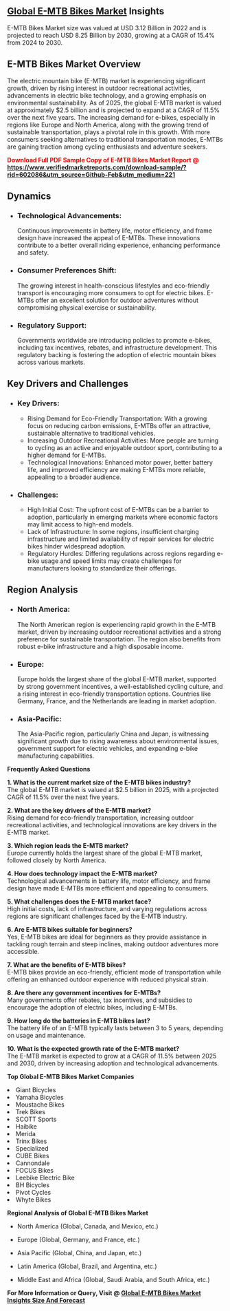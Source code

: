 <h2><a href="https://www.verifiedmarketreports.com/download-sample/?rid=602086&amp;utm_source=Github&amp;utm_medium=221" target="_blank">Global E-MTB Bikes Market</a> Insights</h2><p>E-MTB Bikes Market size was valued at USD 3.12 Billion in 2022 and is projected to reach USD 8.25 Billion by 2030, growing at a CAGR of 15.4% from 2024 to 2030.</p><p> <h2>E-MTB Bikes Market Overview</h2> <p>The electric mountain bike (E-MTB) market is experiencing significant growth, driven by rising interest in outdoor recreational activities, advancements in electric bike technology, and a growing emphasis on environmental sustainability. As of 2025, the global E-MTB market is valued at approximately $2.5 billion and is projected to expand at a CAGR of 11.5% over the next five years. The increasing demand for e-bikes, especially in regions like Europe and North America, along with the growing trend of sustainable transportation, plays a pivotal role in this growth. With more consumers seeking alternatives to traditional transportation modes, E-MTBs are gaining traction among cycling enthusiasts and adventure seekers. <br><strong><p><span class=""><span style="color: #ff0000;"><strong>Download Full PDF Sample Copy of E-MTB Bikes Market Report</strong> @ </span><a href="https://www.verifiedmarketreports.com/download-sample/?rid=602086&amp;utm_source=Github-Feb&amp;utm_medium=221" target="_blank">https://www.verifiedmarketreports.com/download-sample/?rid=602086&amp;utm_source=Github-Feb&amp;utm_medium=221</a></span></p></strong></p> <h2>Dynamics</h2> <ul> <li><h3>Technological Advancements:</h3> Continuous improvements in battery life, motor efficiency, and frame design have increased the appeal of E-MTBs. These innovations contribute to a better overall riding experience, enhancing performance and safety.</li> <li><h3>Consumer Preferences Shift:</h3> The growing interest in health-conscious lifestyles and eco-friendly transport is encouraging more consumers to opt for electric bikes. E-MTBs offer an excellent solution for outdoor adventures without compromising physical exercise or sustainability.</li> <li><h3>Regulatory Support:</h3> Governments worldwide are introducing policies to promote e-bikes, including tax incentives, rebates, and infrastructure development. This regulatory backing is fostering the adoption of electric mountain bikes across various markets.</li> </ul> <h2>Key Drivers and Challenges</h2> <ul> <li><h3>Key Drivers:</h3> <ul> <li>Rising Demand for Eco-Friendly Transportation: With a growing focus on reducing carbon emissions, E-MTBs offer an attractive, sustainable alternative to traditional vehicles.</li> <li>Increasing Outdoor Recreational Activities: More people are turning to cycling as an active and enjoyable outdoor sport, contributing to a higher demand for E-MTBs.</li> <li>Technological Innovations: Enhanced motor power, better battery life, and improved efficiency are making E-MTBs more reliable, appealing to a broader audience.</li> </ul> </li> <li><h3>Challenges:</h3> <ul> <li>High Initial Cost: The upfront cost of E-MTBs can be a barrier to adoption, particularly in emerging markets where economic factors may limit access to high-end models.</li> <li>Lack of Infrastructure: In some regions, insufficient charging infrastructure and limited availability of repair services for electric bikes hinder widespread adoption.</li> <li>Regulatory Hurdles: Differing regulations across regions regarding e-bike usage and speed limits may create challenges for manufacturers looking to standardize their offerings.</li> </ul> </li> </ul> <h2>Region Analysis</h2> <ul> <li><h3>North America:</h3> The North American region is experiencing rapid growth in the E-MTB market, driven by increasing outdoor recreational activities and a strong preference for sustainable transportation. The region also benefits from robust e-bike infrastructure and a high disposable income.</li> <li><h3>Europe:</h3> Europe holds the largest share of the global E-MTB market, supported by strong government incentives, a well-established cycling culture, and a rising interest in eco-friendly transportation options. Countries like Germany, France, and the Netherlands are leading in market adoption.</li> <li><h3>Asia-Pacific:</h3> The Asia-Pacific region, particularly China and Japan, is witnessing significant growth due to rising awareness about environmental issues, government support for electric vehicles, and expanding e-bike manufacturing capabilities.</li> </ul> <p><strong>Frequently Asked Questions</strong></p> <p><strong>1. What is the current market size of the E-MTB bikes industry?</strong><br> The global E-MTB market is valued at $2.5 billion in 2025, with a projected CAGR of 11.5% over the next five years.</p> <p><strong>2. What are the key drivers of the E-MTB market?</strong><br> Rising demand for eco-friendly transportation, increasing outdoor recreational activities, and technological innovations are key drivers in the E-MTB market.</p> <p><strong>3. Which region leads the E-MTB market?</strong><br> Europe currently holds the largest share of the global E-MTB market, followed closely by North America.</p> <p><strong>4. How does technology impact the E-MTB market?</strong><br> Technological advancements in battery life, motor efficiency, and frame design have made E-MTBs more efficient and appealing to consumers.</p> <p><strong>5. What challenges does the E-MTB market face?</strong><br> High initial costs, lack of infrastructure, and varying regulations across regions are significant challenges faced by the E-MTB industry.</p> <p><strong>6. Are E-MTB bikes suitable for beginners?</strong><br> Yes, E-MTB bikes are ideal for beginners as they provide assistance in tackling rough terrain and steep inclines, making outdoor adventures more accessible.</p> <p><strong>7. What are the benefits of E-MTB bikes?</strong><br> E-MTB bikes provide an eco-friendly, efficient mode of transportation while offering an enhanced outdoor experience with reduced physical strain.</p> <p><strong>8. Are there any government incentives for E-MTBs?</strong><br> Many governments offer rebates, tax incentives, and subsidies to encourage the adoption of electric bikes, including E-MTBs.</p> <p><strong>9. How long do the batteries in E-MTB bikes last?</strong><br> The battery life of an E-MTB typically lasts between 3 to 5 years, depending on usage and maintenance.</p> <p><strong>10. What is the expected growth rate of the E-MTB market?</strong><br> The E-MTB market is expected to grow at a CAGR of 11.5% between 2025 and 2030, driven by increasing adoption and technological advancements.</p> </p><p><strong>Top Global E-MTB Bikes Market Companies</strong></p><div data-test-id=""><p><li>Giant Bicycles</li><li> Yamaha Bicycles</li><li> Moustache Bikes</li><li> Trek Bikes</li><li> SCOTT Sports</li><li> Haibike</li><li> Merida</li><li> Trinx Bikes</li><li> Specialized</li><li> CUBE Bikes</li><li> Cannondale</li><li> FOCUS Bikes</li><li> Leebike Electric Bike</li><li> BH Bicycles</li><li> Pivot Cycles</li><li> Whyte Bikes</li></p><div><strong>Regional Analysis of&nbsp;Global E-MTB Bikes Market</strong></div><ul><li dir="ltr"><p dir="ltr">North America&nbsp;(Global, Canada, and Mexico, etc.)</p></li><li dir="ltr"><p dir="ltr">Europe (Global, Germany, and France, etc.)</p></li><li dir="ltr"><p dir="ltr">Asia Pacific&nbsp;(Global, China, and Japan, etc.)</p></li><li dir="ltr"><p dir="ltr">Latin America&nbsp;(Global, Brazil, and Argentina, etc.)</p></li><li dir="ltr">Middle East and Africa&nbsp;(Global, Saudi Arabia, and South Africa, etc.)</li></ul><p><strong>For More Information or Query, Visit @&nbsp;</strong><strong><a href="https://www.verifiedmarketreports.com/product/e-mtb-bikes-market/?utm_source=Github&amp;utm_medium=221" target="_blank">Global E-MTB Bikes Market Insights Size And Forecast</a></strong></p></div>
